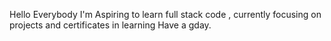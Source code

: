 Hello Everybody
I'm Aspiring to learn full stack code
, currently focusing on projects and certificates in learning
Have a gday.
